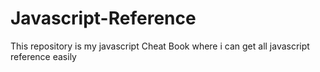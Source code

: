 # Javascript-Reference
This repository is my javascript Cheat Book where i can get all javascript reference easily
